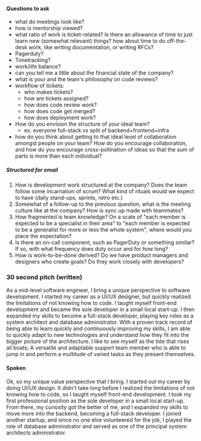 
#### Questions to ask
- what do meetings look like?
- how is mentorship viewed?
- what ratio of work is ticket-related? Is there an allowance of time to just learn new (somewhat relevant) things? how about time to do off-the-desk work, like writing documentation, or writing RFCs?
- Pagerduty?
- Timetracking?
- work/life balance?
- can you tell me a little about the financial state of the company?
- what is your and the team's philosophy on code reviews?
- workflow of tickets: 
    - who makes tickets? 
    - how are tickets assigned?
    - how does code review work?
    - how does code get merged?
    - how does deployment work?
- How do you envision the structure of your ideal team?
    - ex. everyone full-stack vs split of backend+frontend+infra
- how do you think about getting to that ideal level of collaboration amongst people on your team? How do you encourage collaboration, and how do you encourage cross-pollination of ideas so that the sum of parts is more than each individual?

##### Structured for email
1. How is development work structured at the company? Does the team follow some incarnation of scrum? What kind of rituals would we expect to have (daily stand-ups, sprints, retro etc.)
2. Somewhat of a follow-up to the previous question, what is the meeting culture like at the company? How is sync up made with teammates?
3. How fragmented is team knowledge? On a scale of "each member is expected to be a specialist in their area" to "each member is expected to be a generalist for more or less the whole system", where would you place the expectation?
4. Is there an on-call component, such as PagerDuty or something similar? If so, with what frequency does duty occur and for how long?
5. How is work-to-be-done derived? Do we have product managers and designers who create goals? Do they work closely with developers? 

### 30 second pitch (written)
As a mid-level software engineer, I bring a unique perspective to software development. I started my career as a UI/UX designer, but quickly realized the limitations of not knowing how to code. I taught myself front-end development and became the sole developer in a small local start-up. I then expanded my skills to become a full-stack developer, playing key roles as a system architect and database administrator. With a proven track record of being able to learn quickly and continuously improving my skills, I am able to quickly adapt to new technologies and understand how they fit into the bigger picture of the architecture. I like to see myself as the tide that rises all boats; A versatile and adaptable support team member who is able to jump in and perform a multitude of varied tasks as they present themselves.

#### Spoken
Ok, so my unique value perspective that I bring. I started out my career by doing UI/UX design. It didn't take long before I realized the limitations of not knowing how to code, so I taught myself front-end development. I took my first professional position as the sole developer in a small local start-up. From there, my curiosity got the better of me, and I expanded my skills to move more into the backend, becoming a full-stack developer. I joined another startup, and since no one else volunteered for the job, I played the role of database administrator and served as one of the principal system architects administrator.
